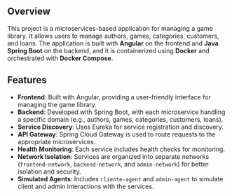 ## Overview
This project is a microservices-based application for managing a game library. It allows users to manage authors, games, categories, customers, and loans. The application is built with **Angular** on the frontend and **Java Spring Boot** on the backend, and it is containerized using **Docker** and orchestrated with **Docker Compose**.

## Features
- **Frontend**: Built with Angular, providing a user-friendly interface for managing the game library.
- **Backend**: Developed with Spring Boot, with each microservice handling a specific domain (e.g., authors, games, categories, customers, loans).
- **Service Discovery**: Uses Eureka for service registration and discovery.
- **API Gateway**: Spring Cloud Gateway is used to route requests to the appropriate microservices.
- **Health Monitoring**: Each service includes health checks for monitoring.
- **Network Isolation**: Services are organized into separate networks (`frontend-network`, `backend-network`, and `admin-network`) for better isolation and security.
- **Simulated Agents**: Includes `cliente-agent` and `admin-agent` to simulate client and admin interactions with the services.
